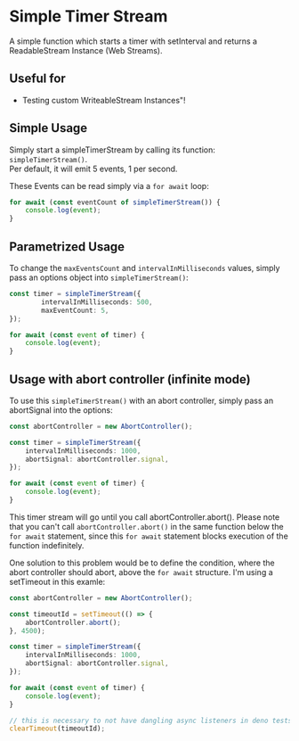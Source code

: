 # Simple Timer Stream 

A simple function which starts a timer with setInterval and returns a ReadableStream Instance (Web Streams). 

## Useful for 

- Testing custom WriteableStream Instances"!

## Simple Usage 

Simply start a simpleTimerStream by calling its function: `simpleTimerStream()`.  
Per default, it will emit 5 events, 1 per second. 

These Events can be read simply via a `for await` loop: 

```ts
for await (const eventCount of simpleTimerStream()) {
    console.log(event);
}
```

## Parametrized Usage 

To change the `maxEventsCount` and `intervalInMilliseconds` values, simply pass an options object into `simpleTimerStream()`: 

```ts
const timer = simpleTimerStream({
        intervalInMilliseconds: 500,
        maxEventCount: 5,
});

for await (const event of timer) {
    console.log(event);
}
```

## Usage with abort controller (infinite mode)

To use this `simpleTimerStream()` with an abort controller, simply pass an abortSignal into the options: 

```ts
const abortController = new AbortController();

const timer = simpleTimerStream({
    intervalInMilliseconds: 1000,
    abortSignal: abortController.signal,
});

for await (const event of timer) {
    console.log(event);
}
```

This timer stream will go until you call abortController.abort(). 
Please note that you can't call `abortController.abort()` in the same function below the `for await` statement, 
since this `for await` statement blocks execution of the function indefinitely. 

One solution to this problem would be to define the condition, where the abort controller should abort, 
above the `for await` structure. I'm using a setTimeout in this examle: 

```ts
const abortController = new AbortController();

const timeoutId = setTimeout(() => {
    abortController.abort();
}, 4500);

const timer = simpleTimerStream({
    intervalInMilliseconds: 1000,
    abortSignal: abortController.signal,
});

for await (const event of timer) {
    console.log(event);
}

// this is necessary to not have dangling async listeners in deno tests
clearTimeout(timeoutId);
```